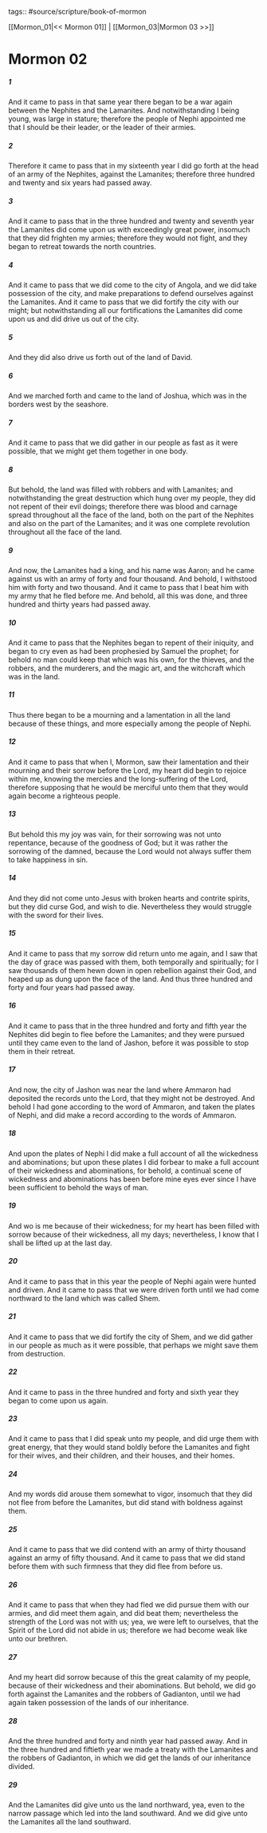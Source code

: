 tags:: #source/scripture/book-of-mormon

[[Mormon_01|<< Mormon 01]] | [[Mormon_03|Mormon 03 >>]]

# Mormon 02

##### 1

And it came to pass in that same year there began to be a war again between the Nephites and the Lamanites. And notwithstanding I being young, was large in stature; therefore the people of Nephi appointed me that I should be their leader, or the leader of their armies.

##### 2

Therefore it came to pass that in my sixteenth year I did go forth at the head of an army of the Nephites, against the Lamanites; therefore three hundred and twenty and six years had passed away.

##### 3

And it came to pass that in the three hundred and twenty and seventh year the Lamanites did come upon us with exceedingly great power, insomuch that they did frighten my armies; therefore they would not fight, and they began to retreat towards the north countries.

##### 4

And it came to pass that we did come to the city of Angola, and we did take possession of the city, and make preparations to defend ourselves against the Lamanites. And it came to pass that we did fortify the city with our might; but notwithstanding all our fortifications the Lamanites did come upon us and did drive us out of the city.

##### 5

And they did also drive us forth out of the land of David.

##### 6

And we marched forth and came to the land of Joshua, which was in the borders west by the seashore.

##### 7

And it came to pass that we did gather in our people as fast as it were possible, that we might get them together in one body.

##### 8

But behold, the land was filled with robbers and with Lamanites; and notwithstanding the great destruction which hung over my people, they did not repent of their evil doings; therefore there was blood and carnage spread throughout all the face of the land, both on the part of the Nephites and also on the part of the Lamanites; and it was one complete revolution throughout all the face of the land.

##### 9

And now, the Lamanites had a king, and his name was Aaron; and he came against us with an army of forty and four thousand. And behold, I withstood him with forty and two thousand. And it came to pass that I beat him with my army that he fled before me. And behold, all this was done, and three hundred and thirty years had passed away.

##### 10

And it came to pass that the Nephites began to repent of their iniquity, and began to cry even as had been prophesied by Samuel the prophet; for behold no man could keep that which was his own, for the thieves, and the robbers, and the murderers, and the magic art, and the witchcraft which was in the land.

##### 11

Thus there began to be a mourning and a lamentation in all the land because of these things, and more especially among the people of Nephi.

##### 12

And it came to pass that when I, Mormon, saw their lamentation and their mourning and their sorrow before the Lord, my heart did begin to rejoice within me, knowing the mercies and the long-suffering of the Lord, therefore supposing that he would be merciful unto them that they would again become a righteous people.

##### 13

But behold this my joy was vain, for their sorrowing was not unto repentance, because of the goodness of God; but it was rather the sorrowing of the damned, because the Lord would not always suffer them to take happiness in sin.

##### 14

And they did not come unto Jesus with broken hearts and contrite spirits, but they did curse God, and wish to die. Nevertheless they would struggle with the sword for their lives.

##### 15

And it came to pass that my sorrow did return unto me again, and I saw that the day of grace was passed with them, both temporally and spiritually; for I saw thousands of them hewn down in open rebellion against their God, and heaped up as dung upon the face of the land. And thus three hundred and forty and four years had passed away.

##### 16

And it came to pass that in the three hundred and forty and fifth year the Nephites did begin to flee before the Lamanites; and they were pursued until they came even to the land of Jashon, before it was possible to stop them in their retreat.

##### 17

And now, the city of Jashon was near the land where Ammaron had deposited the records unto the Lord, that they might not be destroyed. And behold I had gone according to the word of Ammaron, and taken the plates of Nephi, and did make a record according to the words of Ammaron.

##### 18

And upon the plates of Nephi I did make a full account of all the wickedness and abominations; but upon these plates I did forbear to make a full account of their wickedness and abominations, for behold, a continual scene of wickedness and abominations has been before mine eyes ever since I have been sufficient to behold the ways of man.

##### 19

And wo is me because of their wickedness; for my heart has been filled with sorrow because of their wickedness, all my days; nevertheless, I know that I shall be lifted up at the last day.

##### 20

And it came to pass that in this year the people of Nephi again were hunted and driven. And it came to pass that we were driven forth until we had come northward to the land which was called Shem.

##### 21

And it came to pass that we did fortify the city of Shem, and we did gather in our people as much as it were possible, that perhaps we might save them from destruction.

##### 22

And it came to pass in the three hundred and forty and sixth year they began to come upon us again.

##### 23

And it came to pass that I did speak unto my people, and did urge them with great energy, that they would stand boldly before the Lamanites and fight for their wives, and their children, and their houses, and their homes.

##### 24

And my words did arouse them somewhat to vigor, insomuch that they did not flee from before the Lamanites, but did stand with boldness against them.

##### 25

And it came to pass that we did contend with an army of thirty thousand against an army of fifty thousand. And it came to pass that we did stand before them with such firmness that they did flee from before us.

##### 26

And it came to pass that when they had fled we did pursue them with our armies, and did meet them again, and did beat them; nevertheless the strength of the Lord was not with us; yea, we were left to ourselves, that the Spirit of the Lord did not abide in us; therefore we had become weak like unto our brethren.

##### 27

And my heart did sorrow because of this the great calamity of my people, because of their wickedness and their abominations. But behold, we did go forth against the Lamanites and the robbers of Gadianton, until we had again taken possession of the lands of our inheritance.

##### 28

And the three hundred and forty and ninth year had passed away. And in the three hundred and fiftieth year we made a treaty with the Lamanites and the robbers of Gadianton, in which we did get the lands of our inheritance divided.

##### 29

And the Lamanites did give unto us the land northward, yea, even to the narrow passage which led into the land southward. And we did give unto the Lamanites all the land southward.
